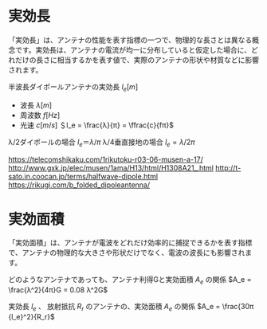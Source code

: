 # 実効長
「実効長」は、アンテナの性能を表す指標の一つで、物理的な長さとは異なる概念です。実効長は、アンテナの電流が均一に分布していると仮定した場合に、どれだけの長さに相当するかを表す値で、実際のアンテナの形状や材質などに影響されます。

半波長ダイポールアンテナの実効長 $l_e [m]$
- 波長 $λ [m]$
- 周波数 $f [Hz]$
- 光速 $c [m/s]$
＄l_e = \frac{λ}{π} = \ffrac{c}{fπ}$

λ/2ダイポールの場合 $l_e ＝ λ/π$
λ/4垂直接地の場合 $l_e = λ/2π$

https://telecomshikaku.com/1rikutoku-r03-06-musen-a-17/
http://www.gxk.jp/elec/musen/1ama/H13/html/H1308A21_.html
http://t-sato.in.coocan.jp/terms/halfwave-dipole.html
https://rikugi.com/b_folded_dipoleantenna/


# 実効面積
「実効面積」は、アンテナが電波をどれだけ効率的に捕捉できるかを表す指標で、アンテナの物理的な大きさや形状だけでなく、電波の波長にも影響されます。﻿

どのようなアンテナであっても、アンテナ利得Gと実効面積 $A_e$ の関係
$A_e = \frac{λ^2}{4π}G = 0.08 λ^2G$

実効長 $l_e$ 、 放射抵抗 $R_r$ のアンテナの、実効面積 $A_e$ の関係
$A_e = \frac{30π {l_e}^2}{R_r}$
